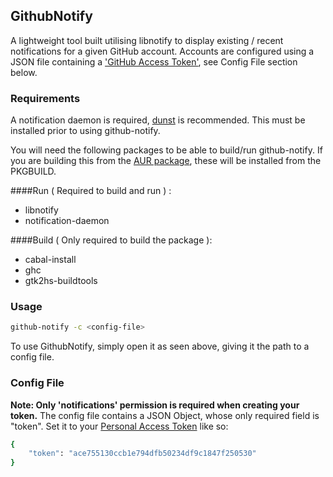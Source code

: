 ## GithubNotify
A lightweight tool built utilising libnotify to display existing / recent notifications for a given GitHub account. Accounts are configured using a JSON file containing a ['GitHub Access Token'](https://github.com/settings/tokens), see Config File section below.

### Requirements
A notification daemon is required, [dunst](https://www.archlinux.org/packages/?name=dunst) is recommended. This must be installed prior to using github-notify.

You will need the following packages to be able to build/run github-notify. If you are building this from the [AUR package](https://aur.archlinux.org/packages/github-notify/), these will be installed from the PKGBUILD.

####Run ( Required to build and run ) :
* libnotify
* notification-daemon

####Build ( Only required to build the package ):
* cabal-install
* ghc
* gtk2hs-buildtools

### Usage
```bash
github-notify -c <config-file>
```

To use GithubNotify, simply open it as seen above, giving it the path to a config
file.

### Config File
**Note: Only 'notifications' permission is required when creating your token.**
The config file contains a JSON Object, whose only required field is "token".
Set it to your [Personal Access Token](https://github.com/settings/tokens) like so:
```bash
{
	"token": "ace755130ccb1e794dfb50234df9c1847f250530"
}
```
